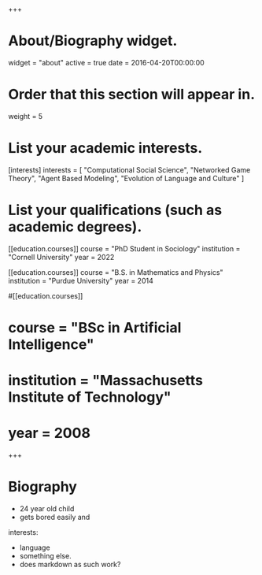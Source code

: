 +++
# About/Biography widget.
widget = "about"
active = true
date = 2016-04-20T00:00:00

# Order that this section will appear in.
weight = 5

# List your academic interests.
[interests]
  interests = [
    "Computational Social Science",
    "Networked Game Theory",
    "Agent Based Modeling",
    "Evolution of Language and Culture"
  ]

# List your qualifications (such as academic degrees).
[[education.courses]]
  course = "PhD Student in Sociology"
  institution = "Cornell University"
  year = 2022

[[education.courses]]
  course = "B.S. in Mathematics and Physics"
  institution = "Purdue University"
  year = 2014

#[[education.courses]]
#  course = "BSc in Artificial Intelligence"
#  institution = "Massachusetts Institute of Technology"
#  year = 2008
 
+++

# Biography

+ 24 year old child
+ gets bored easily and 

interests:

+ language
+ something else.
+ does markdown as such work?